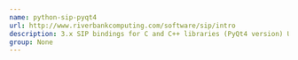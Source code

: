 ```yaml
---
name: python-sip-pyqt4
url: http://www.riverbankcomputing.com/software/sip/intro
description: 3.x SIP bindings for C and C++ libraries (PyQt4 version) URL : http://www.riverbankcomputing.com/software/sip/intro Groups : None
group: None
---
```

